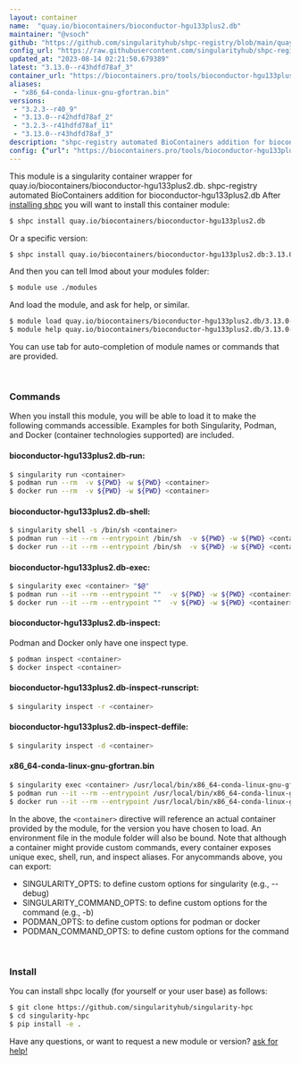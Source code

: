 ```yaml
---
layout: container
name:  "quay.io/biocontainers/bioconductor-hgu133plus2.db"
maintainer: "@vsoch"
github: "https://github.com/singularityhub/shpc-registry/blob/main/quay.io/biocontainers/bioconductor-hgu133plus2.db/container.yaml"
config_url: "https://raw.githubusercontent.com/singularityhub/shpc-registry/main/quay.io/biocontainers/bioconductor-hgu133plus2.db/container.yaml"
updated_at: "2023-08-14 02:21:50.679389"
latest: "3.13.0--r43hdfd78af_3"
container_url: "https://biocontainers.pro/tools/bioconductor-hgu133plus2.db"
aliases:
 - "x86_64-conda-linux-gnu-gfortran.bin"
versions:
 - "3.2.3--r40_9"
 - "3.13.0--r42hdfd78af_2"
 - "3.2.3--r41hdfd78af_11"
 - "3.13.0--r43hdfd78af_3"
description: "shpc-registry automated BioContainers addition for bioconductor-hgu133plus2.db"
config: {"url": "https://biocontainers.pro/tools/bioconductor-hgu133plus2.db", "maintainer": "@vsoch", "description": "shpc-registry automated BioContainers addition for bioconductor-hgu133plus2.db", "latest": {"3.13.0--r43hdfd78af_3": "sha256:fea81f45b697264f8ce8e605999ffc2e8899e48693c7d04b3b7c02d7b648bb1e"}, "tags": {"3.2.3--r40_9": "sha256:c1894e61572e364e5c1ceceff6736f1c329d1018c58dca2906d9b8da4a538006", "3.13.0--r42hdfd78af_2": "sha256:8c9fe46f9fc7bbd76ba550844a233991ad78282a188049a76f8486304a438ce5", "3.2.3--r41hdfd78af_11": "sha256:56f2529acb2eb1a47fe644f0cc775b148362c2b7532ba9b10e922389a40279e1", "3.13.0--r43hdfd78af_3": "sha256:fea81f45b697264f8ce8e605999ffc2e8899e48693c7d04b3b7c02d7b648bb1e"}, "docker": "quay.io/biocontainers/bioconductor-hgu133plus2.db", "aliases": {"x86_64-conda-linux-gnu-gfortran.bin": "/usr/local/bin/x86_64-conda-linux-gnu-gfortran.bin"}}
---
```


This module is a singularity container wrapper for quay.io/biocontainers/bioconductor-hgu133plus2.db.
shpc-registry automated BioContainers addition for bioconductor-hgu133plus2.db
After [installing shpc](#install) you will want to install this container module:


```bash
$ shpc install quay.io/biocontainers/bioconductor-hgu133plus2.db
```

Or a specific version:

```bash
$ shpc install quay.io/biocontainers/bioconductor-hgu133plus2.db:3.13.0--r43hdfd78af_3
```

And then you can tell lmod about your modules folder:

```bash
$ module use ./modules
```

And load the module, and ask for help, or similar.

```bash
$ module load quay.io/biocontainers/bioconductor-hgu133plus2.db/3.13.0--r43hdfd78af_3
$ module help quay.io/biocontainers/bioconductor-hgu133plus2.db/3.13.0--r43hdfd78af_3
```

You can use tab for auto-completion of module names or commands that are provided.

<br>

### Commands

When you install this module, you will be able to load it to make the following commands accessible.
Examples for both Singularity, Podman, and Docker (container technologies supported) are included.

#### bioconductor-hgu133plus2.db-run:

```bash
$ singularity run <container>
$ podman run --rm  -v ${PWD} -w ${PWD} <container>
$ docker run --rm  -v ${PWD} -w ${PWD} <container>
```

#### bioconductor-hgu133plus2.db-shell:

```bash
$ singularity shell -s /bin/sh <container>
$ podman run --it --rm --entrypoint /bin/sh  -v ${PWD} -w ${PWD} <container>
$ docker run --it --rm --entrypoint /bin/sh  -v ${PWD} -w ${PWD} <container>
```

#### bioconductor-hgu133plus2.db-exec:

```bash
$ singularity exec <container> "$@"
$ podman run --it --rm --entrypoint ""  -v ${PWD} -w ${PWD} <container> "$@"
$ docker run --it --rm --entrypoint ""  -v ${PWD} -w ${PWD} <container> "$@"
```

#### bioconductor-hgu133plus2.db-inspect:

Podman and Docker only have one inspect type.

```bash
$ podman inspect <container>
$ docker inspect <container>
```

#### bioconductor-hgu133plus2.db-inspect-runscript:

```bash
$ singularity inspect -r <container>
```

#### bioconductor-hgu133plus2.db-inspect-deffile:

```bash
$ singularity inspect -d <container>
```


#### x86_64-conda-linux-gnu-gfortran.bin

```bash
$ singularity exec <container> /usr/local/bin/x86_64-conda-linux-gnu-gfortran.bin
$ podman run --it --rm --entrypoint /usr/local/bin/x86_64-conda-linux-gnu-gfortran.bin   -v ${PWD} -w ${PWD} <container> -c " $@"
$ docker run --it --rm --entrypoint /usr/local/bin/x86_64-conda-linux-gnu-gfortran.bin   -v ${PWD} -w ${PWD} <container> -c " $@"
```



In the above, the `<container>` directive will reference an actual container provided
by the module, for the version you have chosen to load. An environment file in the
module folder will also be bound. Note that although a container
might provide custom commands, every container exposes unique exec, shell, run, and
inspect aliases. For anycommands above, you can export:

 - SINGULARITY_OPTS: to define custom options for singularity (e.g., --debug)
 - SINGULARITY_COMMAND_OPTS: to define custom options for the command (e.g., -b)
 - PODMAN_OPTS: to define custom options for podman or docker
 - PODMAN_COMMAND_OPTS: to define custom options for the command

<br>

### Install

You can install shpc locally (for yourself or your user base) as follows:

```bash
$ git clone https://github.com/singularityhub/singularity-hpc
$ cd singularity-hpc
$ pip install -e .
```

Have any questions, or want to request a new module or version? [ask for help!](https://github.com/singularityhub/singularity-hpc/issues)